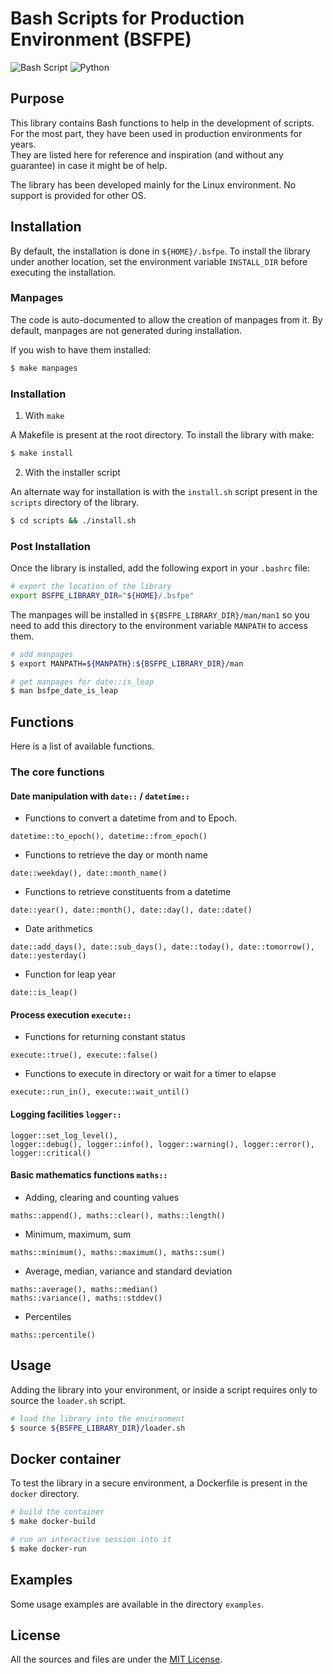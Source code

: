 # Bash Scripts for Production Environment (BSFPE)

![Bash Script](https://img.shields.io/badge/bash_script-%23121011.svg?style=for-the-badge&logo=gnu-bash&logoColor=white)
![Python](https://img.shields.io/badge/python-3670A0?style=for-the-badge&logo=python&logoColor=ffdd54)

## Purpose

This library contains Bash functions to help in the development of scripts. 
For the most part, they have been used in production environments for years.  
They are listed here for reference and inspiration (and without any guarantee) in case it might be of help.  

The library has been developed mainly for the Linux environment. No support is provided for other OS.

## Installation

By default, the installation is done in `${HOME}/.bsfpe`.
To install the library under another location, set the environment variable `INSTALL_DIR` before 
executing the installation.

### Manpages

The code is auto-documented to allow the creation of manpages from it. By default, manpages are not
generated during installation.  

If you wish to have them installed:

``` bash
$ make manpages
```

### Installation

1. With `make`

A Makefile is present at the root directory. To install the library with make:

``` bash
$ make install
```

2. With the installer script

An alternate way for installation is with the `install.sh` script present in the `scripts` directory
of the library.

``` bash
$ cd scripts && ./install.sh
```

### Post Installation

Once the library is installed, add the following export in your `.bashrc` file:

``` bash
# export the location of the library
export BSFPE_LIBRARY_DIR="${HOME}/.bsfpe"
```

The manpages will be installed in `${BSFPE_LIBRARY_DIR}/man/man1` so you need to add this directory to
the environment variable `MANPATH` to access them.

``` bash
# add manpages
$ export MANPATH=${MANPATH}:${BSFPE_LIBRARY_DIR}/man

# get manpages for date::is_leap
$ man bsfpe_date_is_leap
```

## Functions

Here is a list of available functions.

### The core functions

#### Date manipulation with `date::` / `datetime::`

- Functions to convert a datetime from and to Epoch.

```
datetime::to_epoch(), datetime::from_epoch()
```

- Functions to retrieve the day or month name

```
date::weekday(), date::month_name()
``` 

- Functions to retrieve constituents from a datetime

```
date::year(), date::month(), date::day(), date::date()
```

- Date arithmetics

```
date::add_days(), date::sub_days(), date::today(), date::tomorrow(), date::yesterday()
```
- Function for leap year
```
date::is_leap()
```

#### Process execution `execute::`

- Functions for returning constant status
```
execute::true(), execute::false()
```
- Functions to execute in directory or wait for a timer to elapse
```
execute::run_in(), execute::wait_until()
```

#### Logging facilities `logger::`

```
logger::set_log_level(), 
logger::debug(), logger::info(), logger::warning(), logger::error(), logger::critical()
```

#### Basic mathematics functions `maths::`

- Adding, clearing and counting values
```
maths::append(), maths::clear(), maths::length()
```

- Minimum, maximum, sum
```
maths::minimum(), maths::maximum(), maths::sum()
```

- Average, median, variance and standard deviation
```
maths::average(), maths::median()
maths::variance(), maths::stddev()
```

- Percentiles
```
maths::percentile()
```

## Usage

Adding the library into your environment, or inside a script requires only to source the `loader.sh`
script.

``` bash
# load the library into the environment
$ source ${BSFPE_LIBRARY_DIR}/loader.sh
```

## Docker container

To test the library in a secure environment, a Dockerfile is present in the `docker` directory.  

``` bash
# build the container
$ make docker-build

# run an interactive session into it
$ make docker-run
```

## Examples

Some usage examples are available in the directory `examples`.

## License

All the sources and files are under the [MIT License](https://choosealicense.com/licenses/mit/).